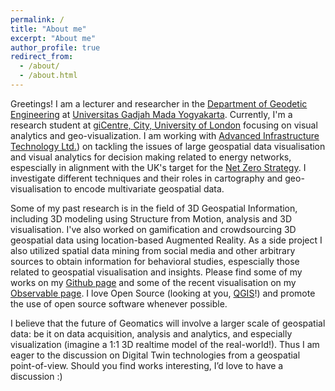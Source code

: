 ```yaml
---
permalink: /
title: "About me"
excerpt: "About me"
author_profile: true
redirect_from: 
  - /about/
  - /about.html
---
```


Greetings! I am a lecturer and researcher in the [Department of Geodetic Engineering](http://geodesi.ugm.ac.id/) at [Universitas Gadjah Mada Yogyakarta](www.ugm.id). Currently, I'm a research student at [giCentre, City, University of London](https://www.city.ac.uk/research/centres/gicentre) focusing on visual analytics and geo-visualization. I am working with [Advanced Infrastructure Technology Ltd.](https://advanced-infrastructure.co.uk/team)) on tackling the issues of large geospatial data visualisation and visual analytics for decision making related to energy networks, espescially in alignment with the UK's target for the [Net Zero Strategy](https://www.gov.uk/government/publications/net-zero-strategy). I investigate different techniques and their roles in cartography and geo-visualisation to encode multivariate geospatial data. 

Some of my past research is in the field of 3D Geospatial Information, including 3D modeling using Structure from Motion, analysis and 3D visualisation. I've also worked on gamification and crowdsourcing 3D geospatial data using location-based Augmented Reality. As a side project I also utilized spatial data mining from social media and other arbitrary sources to obtain information for behavioral studies, espescially those related to geospatial visualisation and insights. Please find some of my works on my [Github page](https://github.com/danylaksono/) and some of the recent visualisation on my [Observable page](https://observablehq.com/@danylaksono). I love Open Source (looking at you, [QGIS](https://qgis.org)!) and promote the use of open source software whenever possible.

I believe that the future of Geomatics will involve a larger scale of geospatial data: be it on data acquisition, analysis and analytics, and especially visualization (imagine a 1:1 3D realtime model of the real-world!). Thus I am eager to the discussion on Digital Twin technologies from a geospatial point-of-view. Should you find works interesting, I’d love to have a discussion :)


